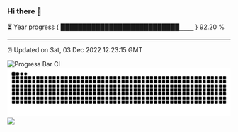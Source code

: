 ### Hi there 👋

⏳ Year progress { ███████████████████████████▁▁▁ } 92.20 %

---

⏰ Updated on Sat, 03 Dec 2022 12:23:15 GMT

![Progress Bar CI](https://github.com/liununu/liununu/workflows/Progress%20Bar%20CI/badge.svg)![](https://raw.githubusercontent.com/L1cardo/L1cardo/main/assets/github-contribution-grid-snake.svg)![](https://raw.githubusercontent.com/seesaws/seesaws/main/assets/github-contribution-grid-snake.svg)
